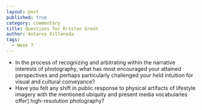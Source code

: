```yaml
---
layout: post
published: true
category: commentary
title: Questions for Kristen Gresh
author: Antares Villaneda
tags:
  - Week 7
---
```

- In the process of recognizing and arbitrating within the narrative interests of photography, what has most encouraged your attained perspectives and perhaps particularly challenged your held intuition for visual and cultural conveyance?
- Have you felt any shift in public response to physical artifacts of lifestyle imagery with the mentioned ubiquity and present media vocabularies offer] high-resolution photography?
